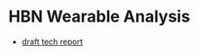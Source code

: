 # HBN Wearable Analysis

* [draft tech report](https://docs.google.com/document/d/1BNS3eT7mnrElDcdh-rsFrz-gYIhdAnsSwGCeYuRoFf0)